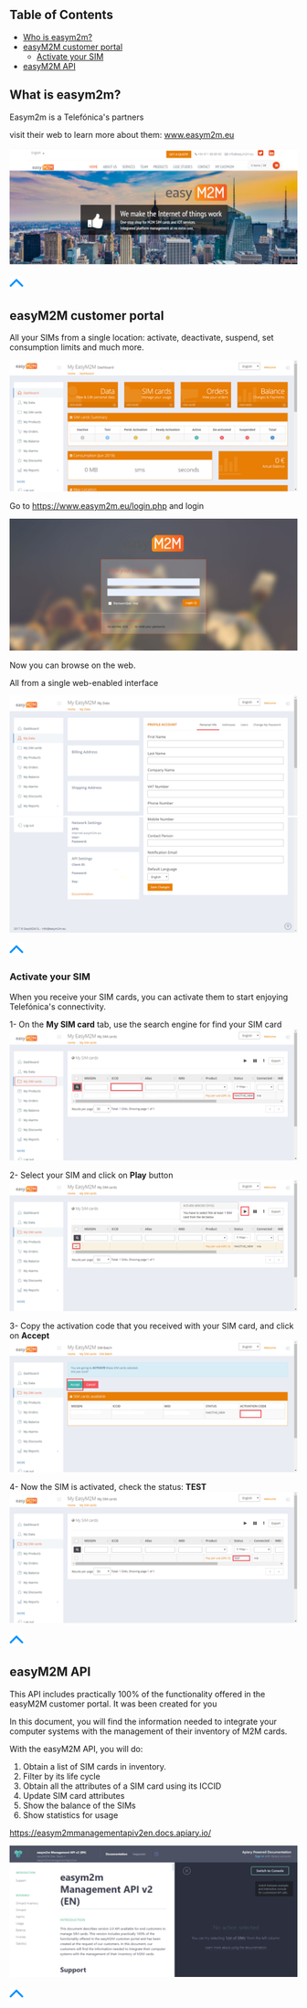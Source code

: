 ## Table of Contents

- [Who is easym2m?](#who-is-easym2m2)
- [easyM2M customer portal](#easym2m-customer-portal)
  - [Activate your SIM](#activate-your-sim)
- [easyM2M API](#easym2m-api)

## What is easym2m?

Easym2m is a Telefónica's partners

visit their web to learn more about them: www.easym2m.eu

![pic](pictures/easym2m/easym2m_init.png)

[![pic](pictures/utils/arrow_up.png)](#table-of-contents)

## easyM2M customer portal

All your SIMs from a single location: 
activate, deactivate, suspend, set consumption limits and much more. 

![pic](pictures/easym2m/easym2m_dashboard_init.png)

Go to https://www.easym2m.eu/login.php and login

![pic](pictures/easym2m/easym2m_init_loging.png)

Now you can browse on the web. 

All from a single web-enabled interface

![pic](pictures/easym2m/easym2m_mydata_init1.png)
![pic](pictures/easym2m/easym2m_mydata_init2.png)

[![pic](pictures/utils/arrow_up.png)](#table-of-contents)

### Activate your SIM

When you receive your SIM cards, you can activate them to start enjoying Telefónica's connectivity.

1- On the **My SIM card** tab, use the search engine for find your SIM card
![pic](pictures/easym2m/easym2m_mysim_inactivenew.png)

2- Select your SIM and click on **Play** button
![pic](pictures/easym2m/easym2m_mysim_inactivenew_activate.png)

3- Copy the activation code that you received with your SIM card, and click on **Accept**
![pic](pictures/easym2m/easym2m_mysim_inactivenew_activate_ask.png)

4- Now the SIM is activated, check the status: **TEST**
![pic](pictures/easym2m/easym2m_mysim_inactivenew_activate_ask_ok.png)

[![pic](pictures/utils/arrow_up.png)](#table-of-contents)

## easyM2M API

This API includes practically 100% of the functionality offered in the easyM2M customer portal. It was been created for you  

In this document, you will find the information needed to integrate your computer systems with the management of their inventory of M2M cards.

With the easyM2M API, you will do:

1. Obtain a list of SIM cards in inventory.
2. Filter by its life cycle
3. Obtain all the attributes of a SIM card using its ICCID
4. Update SIM card attributes
5. Show the balance of the SIMs
6. Show statistics for usage

https://easym2mmanagementapiv2en.docs.apiary.io/

![pic](pictures/easym2m/easym2m_api_console.png)

[![pic](pictures/utils/arrow_up.png)](#table-of-contents)
